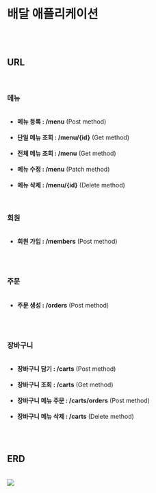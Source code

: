 <h1 data-ke-size="size26"><a id="domain-menu" style="color: #000000;" aria-hidden="true"></a>배달 애플리케이션</h2><br><br>
<h2 data-ke-size="size26"><a id="domain-menu" style="color: #000000;" aria-hidden="true"></a>URL</h2><br>
<h3 data-ke-size="size26"><a id="domain-menu" style="color: #000000;" aria-hidden="true"></a>메뉴</h3>
<ul style="list-style-type: disc;" data-ke-list-type="disc"><br>
<li><b>메뉴 등록 : /menu</b> (Post method)</li><br>
<li><b>단일 메뉴 조회 : /menu/{id}</b> (Get method)</li><br>
<li><b>전체 메뉴 조회 : /menu</b> (Get method)</li><br>
<li><b>메뉴 수정 : /menu</b> (Patch method)</li><br>
<li><b>메뉴 삭제 : /menu/{id}</b> (Delete method)</li>
</ul><br>
<h3 data-ke-size="size26"><a id="domain-menu" style="color: #000000;" aria-hidden="true"></a>회원</h3>
<ul style="list-style-type: disc;" data-ke-list-type="disc"><br>
<li><b>회원 가입 : /members</b> (Post method)</li><br>
</ul><br>
<h3 data-ke-size="size26"><a id="domain-menu" style="color: #000000;" aria-hidden="true"></a>주문</h3>
<ul style="list-style-type: disc;" data-ke-list-type="disc"><br>
<li><b>주문 생성 : /orders</b> (Post method)</li><br>
</ul><br>
<h3 data-ke-size="size26"><a id="domain-menu" style="color: #000000;" aria-hidden="true"></a>장바구니</h3>
<ul style="list-style-type: disc;" data-ke-list-type="disc"><br>
<li><b>장바구니 담기 : /carts</b> (Post method)</li><br>
<li><b>장바구니 조회 : /carts</b> (Get method)</li><br>
<li><b>장바구니 메뉴 주문 : /carts/orders</b> (Post method)</li><br>
<li><b>장바구니 메뉴 삭제 : /carts</b> (Delete method)</li><br>
</ul><br>
<h2 data-ke-size="size26"><a id="domain-menu" style="color: #000000;" aria-hidden="true"></a>ERD</h2><br>
<img src=https://github.com/hellmir/delivery/assets/128391669/ad50da3a-6a65-473d-8b7e-677631d5858c>
